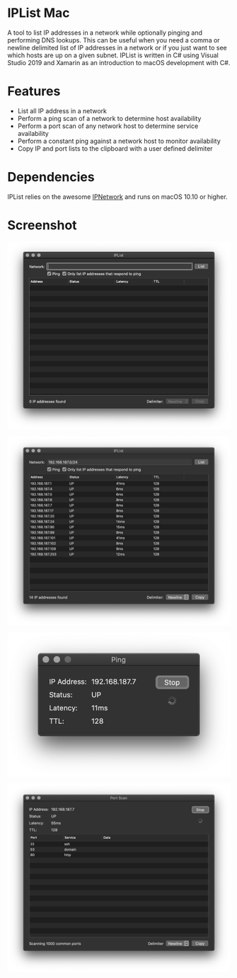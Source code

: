 # IPList Mac
A tool to list IP addresses in a network while optionally pinging and performing DNS lookups. This can be useful when you need a comma or newline delimited list of IP addresses in a network or if you just want to see which hosts are up on a given subnet. IPList is written in C# using Visual Studio 2019 and Xamarin as an introduction to macOS development with C#.

# Features
* List all IP address in a network
* Perform a ping scan of a network to determine host availability
* Perform a port scan of any network host to determine service availability
* Perform a constant ping against a network host to monitor availability
* Copy IP and port lists to the clipboard with a user defined delimiter

# Dependencies
IPList relies on the awesome [IPNetwork](https://github.com/lduchosal/ipnetwork) and runs on macOS 10.10 or higher.

# Screenshot
![Screenshot](https://github.com/mcherry/IPList.macOS/blob/master/Screenshots/005.png?raw=true "Screenshot 1")

![Screenshot](https://github.com/mcherry/IPList.macOS/blob/master/Screenshots/006.png?raw=true "Screenshot 2")

![Screenshot](https://github.com/mcherry/IPList.macOS/blob/master/Screenshots/007.png?raw=true "Screenshot 3")

![Screenshot](https://github.com/mcherry/IPList.macOS/blob/master/Screenshots/004.png?raw=true "Screenshot 4")
